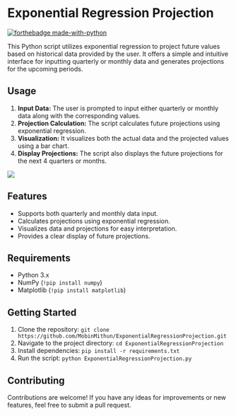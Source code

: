 # Exponential Regression Projection

[![forthebadge made-with-python](http://ForTheBadge.com/images/badges/made-with-python.svg)](https://www.python.org/)

This Python script utilizes exponential regression to project future values based on historical data provided by the user. It offers a simple and intuitive interface for inputting quarterly or monthly data and generates projections for the upcoming periods.

## Usage

1. **Input Data:** The user is prompted to input either quarterly or monthly data along with the corresponding values.
2. **Projection Calculation:** The script calculates future projections using exponential regression.
3. **Visualization:** It visualizes both the actual data and the projected values using a bar chart.
4. **Display Projections:** The script also displays the future projections for the next 4 quarters or months.

<img src="images/download.png">

## Features

- Supports both quarterly and monthly data input.
- Calculates projections using exponential regression.
- Visualizes data and projections for easy interpretation.
- Provides a clear display of future projections.

## Requirements

- Python 3.x
- NumPy (`!pip install numpy`)
- Matplotlib (`!pip install matplotlib`)

## Getting Started

1. Clone the repository: `git clone https://github.com/MobinMithun/ExponentialRegressionProjection.git`
2. Navigate to the project directory: `cd ExponentialRegressionProjection`
3. Install dependencies: `pip install -r requirements.txt`
4. Run the script: `python ExponentialRegressionProjection.py`

## Contributing

Contributions are welcome! If you have any ideas for improvements or new features, feel free to submit a pull request.
